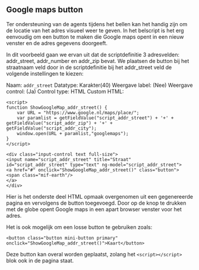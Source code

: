 ## Google maps button

Ter ondersteuning van de agents tijdens het bellen kan het handig zijn om de locatie van het adres visueel weer te geven. 
In het belscript is het erg eenvoudig om een button te maken die Google maps opent in een nieuw venster en de adres gegevens doorgeeft.

In dit voorbeeld gaan we ervan uit dat de scriptdefinitie 3 adresvelden: addr_street, addr_number en addr_zip bevat. 
We plaatsen de button bij het straatnaam veld door in de scriptdefinitie bij het addr_street veld de volgende instellingen te kiezen:

Naam: `addr_street`
Datatype: Karakter(40) 
Weergave label: (Nee)
Weergave control: (Ja)
Control type: HTML
Custom HTML:

```
<script>
function ShowGoogleMap_addr_street() {
	var URL = "https://www.google.nl/maps/place/";
	var paramlist = getFieldValue("script_addr_street") + '+' + getFieldValue("script_addr_zip") + '+' + getFieldValue("script_addr_city");
	window.open(URL + paramlist,"googlemaps");
} 
</script>

<div class="input-control text full-size">
<input name="script_addr_street" title="Straat" id="script_addr_street" type="text" ng-model="script_addr_street">
<a href="#" onclick="ShowGoogleMap_addr_street()" class="button">
<span class="mif-earth"/>
</a>
</div>
```

Hier is het onderste deel HTML opmaak overgenomen uit een gegenereerde pagina en vervolgens de button toegevoegd.
Door op de knop te drukken met de globe opent Google maps in een apart browser venster voor het adres.

Het is ook mogelijk om een losse button te gebruiken zoals:
```
<button class="button mini-button primary" onclick="ShowGoogleMap_addr_street()">Kaart</button>
```
Deze button kan overal worden geplaatst, zolang het `<script></script>` blok ook in de pagina staat.